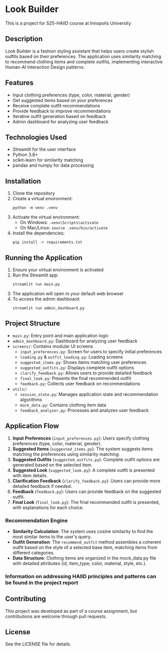 # Look Builder

This is a project for S25-HAIID course at Innopolis University

## Description

Look Builder is a fashion styling assistant that helps users create stylish outfits based on their preferences. The application uses similarity matching to recommend clothing items and complete outfits, implementing interactive Human-AI Interaction Design patterns.

## Features

- Input clothing preferences (type, color, material, gender)
- Get suggested items based on your preferences
- Receive complete outfit recommendations
- Provide feedback to improve recommendations
- Iterative outfit generation based on feedback
- Admin dashboard for analyzing user feedback

## Technologies Used

- Streamlit for the user interface
- Python 3.8+
- scikit-learn for similarity matching
- pandas and numpy for data processing

## Installation

1. Clone the repository
2. Create a virtual environment:
   ```
   python -m venv .venv
   ```
3. Activate the virtual environment:
   - On Windows: `.venv\Scripts\activate`
   - On Mac/Linux: `source .venv/bin/activate`
4. Install the dependencies:
   ```
   pip install -r requirements.txt
   ```

## Running the Application

1. Ensure your virtual environment is activated
2. Run the Streamlit app:
   ```
   streamlit run main.py
   ```
3. The application will open in your default web browser
4. To access the admin dashboard:
   ```
   streamlit run admin_dashboard.py
   ```

## Project Structure

- `main.py`: Entry point and main application logic
- `admin_dashboard.py`: Dashboard for analyzing user feedback
- `screens/`: Contains modular UI screens
  - `input_preferences.py`: Screen for users to specify initial preferences
  - `loading.py` & `outfit_loading.py`: Loading screens
  - `suggested_items.py`: Shows items matching user preferences 
  - `suggested_outfits.py`: Displays complete outfit options
  - `clarify_feedback.py`: Allows users to provide detailed feedback
  - `final_look.py`: Presents the final recommended outfit
  - `feedback.py`: Collects user feedback on recommendations
- `utils/`: 
  - `session_state.py`: Manages application state and recommendation algorithms
  - `mock_data.py`: Contains clothing item data
  - `feedback_analyzer.py`: Processes and analyzes user feedback

## Application Flow

1. **Input Preferences** (`input_preferences.py`): Users specify clothing preferences (type, color, material, gender).
2. **Suggested Items** (`suggested_items.py`): The system suggests items matching the preferences using similarity matching.
3. **Suggested Outfits** (`suggested_outfits.py`): Complete outfit options are generated based on the selected item.
4. **Suggested Look** (`suggested_look.py`): A complete outfit is presented with item details.
5. **Clarification Feedback** (`clarify_feedback.py`): Users can provide more detailed feedback if needed.
6. **Feedback** (`feedback.py`): Users can provide feedback on the suggested outfit.
7. **Final Look** (`final_look.py`): The final recommended outfit is presented, with explanations for each choice.

### Recommendation Engine
- **Similarity Calculation**: The system uses cosine similarity to find the most similar items to the user's query.
- **Outfit Generation**: The `recommend_outfit` method assembles a coherent outfit based on the style of a selected base item, matching items from different categories.
- **Data Structure**: Clothing items are organized in the mock_data.py file with detailed attributes (id, item_type, color, material, style, etc.).

### Information on addressing HAIID principles and patterns can be found in the project report

## Contributing

This project was developed as part of a course assignment, but contributions are welcome through pull requests.

## License

See the LICENSE file for details.
